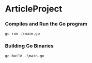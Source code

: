 # ArticleProject

### Compiles and Run the Go program
```
go run .\main.go
```
### Building Go Binaries
```
go build .\main.go
```
